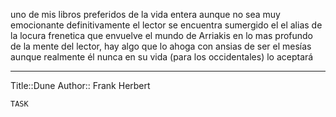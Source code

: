 uno de mis libros preferidos de la vida entera 
aunque no sea muy emocionante definitivamente el lector se encuentra sumergido el el alias de la locura frenetica que envuelve el mundo de Arriakis 
en lo mas profundo de la mente del lector, hay algo que lo ahoga con ansias de ser el mesías aunque realmente él nunca en su vida (para los occidentales) lo aceptará

---
Title::Dune 
Author:: Frank Herbert


```dataview
TASK
```
